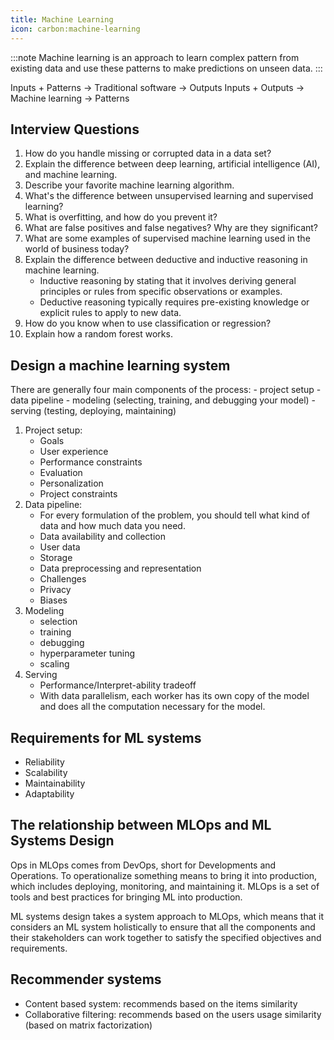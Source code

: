 ```yaml
---
title: Machine Learning
icon: carbon:machine-learning
---
```


:::note
Machine learning is an approach to learn complex pattern from existing
data and use these patterns to make predictions on unseen data.
:::

Inputs + Patterns → Traditional software → Outputs
Inputs + Outputs → Machine learning → Patterns

## Interview Questions

1. How do you handle missing or corrupted data in a data set?
2. Explain the difference between deep learning, artificial intelligence (AI), and machine learning.
3. Describe your favorite machine learning algorithm.
4. What's the difference between unsupervised learning and supervised learning?
5. What is overfitting, and how do you prevent it?
6. What are false positives and false negatives? Why are they significant?
7. What are some examples of supervised machine learning used in the world of business today?
8. Explain the difference between deductive and inductive reasoning in machine learning.
   - Inductive reasoning by stating that it involves deriving general principles or rules from specific observations or examples.
   - Deductive reasoning typically requires pre-existing knowledge or explicit rules to apply to new data.
9. How do you know when to use classification or regression?
10. Explain how a random forest works.

## Design a machine learning system

There are generally four main components of the process: - project setup - data pipeline - modeling (selecting, training, and debugging your model) - serving (testing, deploying, maintaining)

1. Project setup:
   - Goals
   - User experience
   - Performance constraints
   - Evaluation
   - Personalization
   - Project constraints
2. Data pipeline:
   - For every formulation of the problem, you should tell what kind of data and how much data you need.
   - Data availability and collection
   - User data
   - Storage
   - Data preprocessing and representation
   - Challenges
   - Privacy
   - Biases
3. Modeling
   - selection
   - training
   - debugging
   - hyperparameter tuning
   - scaling
4. Serving
   - Performance/Interpret-ability tradeoff
   - With data parallelism, each worker has its own copy of the model and does all the computation necessary for the model.

## Requirements for ML systems

- Reliability
- Scalability
- Maintainability
- Adaptability

## The relationship between MLOps and ML Systems Design

Ops in MLOps comes from DevOps, short for Developments and Operations. To
operationalize something means to bring it into production, which includes
deploying, monitoring, and maintaining it. MLOps is a set of tools and best
practices for bringing ML into production.

ML systems design takes a system approach to MLOps, which means that it considers
an ML system holistically to ensure that all the components and their stakeholders
can work together to satisfy the specified objectives and requirements.

## Recommender systems

- Content based system: recommends based on the items similarity
- Collaborative filtering: recommends based on the users usage similarity (based on matrix factorization)
